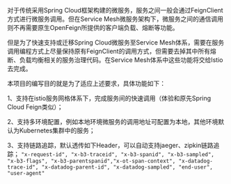 对于传统采用Spring Cloud框架构建的微服务，服务之间一般会通过FeignClient方式进行微服务调用。但在Service Mesh微服务架构下，微服务之间的通信调用则不再需要原生OpenFeign所提供的客户端负载、熔断等功能。

但是为了快速支持或迁移Spring Cloud微服务至Service Mesh体系，需要在服务调用编程方式上尽量保持原有FeignClient的调用方式，但需要去掉其中所有熔断、负载均衡相关的服务治理代码。在Service Mesh体系中这些功能将交给Istio去完成。

本项目的编写目的就是为了适应上述要求，具体功能如下：

1、支持在istio服务网格体系下，完成服务间的快速调用（体验和原先Spring Cloud Feign类似）；

2、支持多环境配置，例如本地环境微服务的调用地址可配置为本地，其他环境默认为Kubernetes集群中的服务；

3、支持链路追踪，默认透传如下Header，可以自动支持jaeger、zipkin链路追踪；
`"x-request-id", "x-b3-traceid", "x-b3-spanid", "x-b3-sampled", "x-b3-flags", "x-b3-parentspanid","x-ot-span-context", "x-datadog-trace-id", "x-datadog-parent-id", "x-datadog-sampled", "end-user", "user-agent"
`
